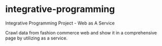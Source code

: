 # integrative-programming
Integrative Programming Project - Web as  A Service

Crawl data from fashion commerce web and show it in a comprehensive page by utilizing as a service.
